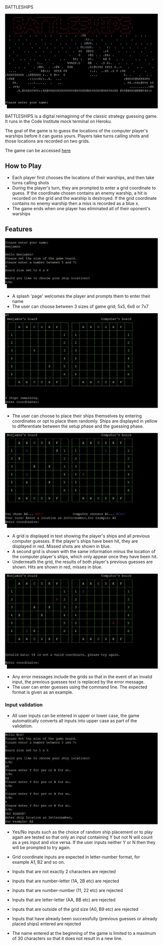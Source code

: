 BATTLESHIPS


![Battleships Command line splash page](assets/images/battleships_splash.webp)

BATTLESHIPS is a digital reimagining of the classic strategy guessing game. It runs in the Code Institute mock terminal on Heroku.

The goal of the game is to guess the locations of the computer player's warships before it can guess yours. Players take turns calling shots and those locations are recorded on two grids.

The game can be accessed [here](https://bb-battleships-f22f01c35958.herokuapp.com/)


## How to Play


- Each player first chooses the locations of their warships, and then take turns calling shots
- During the player's turn, they are prompted to enter a grid coordinate to guess. If the coordinate chosen contains an enemy warship, a hit is recorded on the grid and the warship is destroyed. If the grid coordinate contains no enemy warship then a miss is recorded as a blue x.
- The game ends when one player has eliminated all of their oponent's warships

## Features

![Starting inputs; name, board size](assets/images/starting_parameters.webp)

- A splash 'page' welcomes the player and prompts them to enter their name
- The user can choose between 3 sizes of game grid; 5x5, 6x6 or 7x7

![Ship placement](assets/images/ship_placement.webp)

- The user can choose to place their ships themselves by entering coordinates or opt to place them randomly. Ships are displayed in yellow to differentiate between the setup phase and the guessing phase.

![Game play](assets/images/gameplay.webp)

- A grid is displayed in text showing the player's ships and all previous computer guesses. If the player's ships have been hit, they are displayed in red. Missed shots are shown in blue.
- A second grid is shown with the same information minus the location of the computer player's ships, which only appear once they have been hit.
- Underneath the grid, the results of both player's previous guesses are shown. Hits are shown in red, misses in blue.

![Invalid coordinates entered](assets/images/error_coords.webp)

- Any error messages include the grids so that in the event of an invalid input, the previous guesses text is replaced by the error message.
- The user can enter guesses using the command line. The expected format is given as an example.

### Input validation

- All user inputs can be entered in upper or lower case, the game automatically converts all inputs into upper case as part of the validation.

![Yes/No](assets/images/yes_no_input.JPG)

- Yes/No inputs such as the choice of random ship placement or to play again are tested so that only an input containing Y but not N will count as a yes input and vice versa. If the user inputs neither Y or N then they will be prompted to try again.

- Grid coordinate inputs are expected in letter-number format, for example A1, B2 and so on.
- Inputs that are not exactly 2 characters are rejected
- Inputs that are number-letter (1A, 2B etc) are rejected
- Inputs that are number-number (11, 22 etc) are rejected
- Inputs that are letter-letter (AA, BB etc) are rejected
- Inputs that are outside of the grid size (A0, B9 etc) are rejected
- Inputs that have already been successfully (previous guesses or already placed ships) entered are rejected

- The name entered at the beginning of the game is limited to a maximum of 30 characters so that it does not result in a new line.